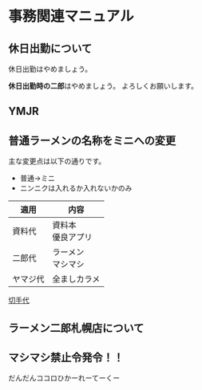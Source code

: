 # 事務関連マニュアル
## 休日出勤について
休日出勤はやめましょう。

**休日出勤時の二郎**はやめましょう。
よろしくお願いします。

## YMJR
## 普通ラーメンの名称をミニへの変更
主な変更点は以下の通りです。
- 普通→ミニ
- ニンニクは入れるか入れないかのみ

|適用 |内容
|--|--
|資料代 |資料本<br>優良アプリ
|二郎代 |ラーメン<br>マシマシ
|ヤマジ代 |全ましカラメ

[切手代](img/images.jpg)

## ラーメン二郎札幌店について
## マシマシ禁止令発令！！

だんだんココロひかーれーてーくー
